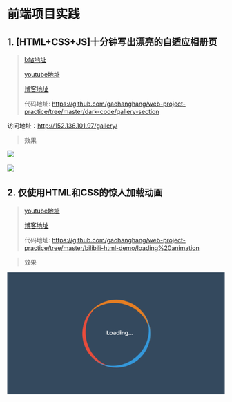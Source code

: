 # 前端项目实践

## 1. [HTML+CSS+JS]十分钟写出漂亮的自适应相册页

> [b站地址](https://www.bilibili.com/video/av47766149)
>
> [youtube地址](https://www.youtube.com/watch?v=mkqRpPdnggw)
>
> [博客地址](https://darkcode1.blogspot.com/2019/03/responsive-gallery-section-using-html.htmlhttps://darkcode1.blogspot.com/2019/03/responsive-gallery-section-using-html.html)
>
> 代码地址: https://github.com/gaohanghang/web-project-practice/tree/master/dark-code/gallery-section

访问地址：http://152.136.101.97/gallery/

> 效果

![](https://tva1.sinaimg.cn/large/007S8ZIlly1gfs1goutzgj31mw0u0x6q.jpg)

![](https://tva1.sinaimg.cn/large/007S8ZIlly1gfs1hc83p4j31ol0u0u0x.jpg)

## 2. 仅使用HTML和CSS的惊人加载动画

> [youtube地址](https://www.youtube.com/watch?v=QLiZ5VrhA98)
>
> [博客地址](https://darkcode1.blogspot.com/2019/05/amazing-loading-animation-using-only.html)
>
> 代码地址: https://github.com/gaohanghang/web-project-practice/tree/master/bilibili-html-demo/loading%20animation

> 效果

![](https://raw.githubusercontent.com/gaohanghang/images/master/img20190901151013.png)


